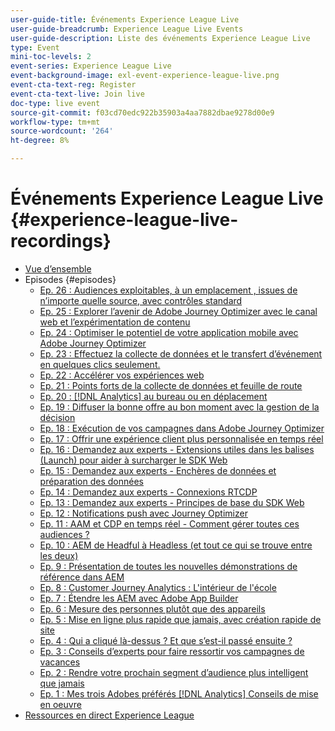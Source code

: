 ```yaml
---
user-guide-title: Événements Experience League Live
user-guide-breadcrumb: Experience League Live Events
user-guide-description: Liste des événements Experience League Live
type: Event
mini-toc-levels: 2
event-series: Experience League Live
event-background-image: exl-event-experience-league-live.png
event-cta-text-reg: Register
event-cta-text-live: Join live
doc-type: live event
source-git-commit: f03cd70edc922b35903a4aa7882dbae9278d00e9
workflow-type: tm+mt
source-wordcount: '264'
ht-degree: 8%

---
```



# Événements Experience League Live {#experience-league-live-recordings}

+ [Vue d’ensemble](overview.md)
+ Episodes {#episodes}
   + [Ep. 26 : Audiences exploitables, à un emplacement &#x200B;, issues de n’importe quelle source, avec contrôles standard](episodes/exl-live-episode-7-20-23.md)
   + [Ep. 25 : Explorer l’avenir de Adobe Journey Optimizer avec le canal web et l’expérimentation de contenu](episodes/exl-live-episode-6-14-23.md)
   + [Ep. 24 : Optimiser le potentiel de votre application mobile avec Adobe Journey Optimizer](episodes/exl-live-episode-5-24-23.md)
   + [Ep. 23 : Effectuez la collecte de données et le transfert d’événement en quelques clics seulement.](episodes/exl-live-episode-4-25-23.md)
   + [Ep. 22 : Accélérer vos expériences web](episodes/exl-live-episode-2-16-23.md)
   + [Ep. 21 : Points forts de la collecte de données et feuille de route](episodes/exl-live-episode-1-26-23.md)
   + [Ep. 20 : [!DNL Analytics] au bureau ou en déplacement](episodes/exl-live-episode-11-18-22.md)
   + [Ep. 19 : Diffuser la bonne offre au bon moment avec la gestion de la décision](episodes/exl-live-episode-10-25-22.md)
   + [Ep. 18 : Exécution de vos campagnes dans Adobe Journey Optimizer](episodes/exl-live-episode-09-22-22.md)
   + [Ep. 17 : Offrir une expérience client plus personnalisée en temps réel](episodes/exl-live-episode-09-20-22.md)
   + [Ep. 16 : Demandez aux experts - Extensions utiles dans les balises (Launch) pour aider à surcharger le SDK Web](episodes/exl-live-episode-08-23-22.md)
   + [Ep. 15 : Demandez aux experts - Enchères de données et préparation des données](episodes/exl-live-episode-07-21-22.md)
   + [Ep. 14 : Demandez aux experts - Connexions RTCDP](episodes/exl-live-episode-06-23-22.md)
   + [Ep. 13 : Demandez aux experts - Principes de base du SDK Web](episodes/exl-live-episode-05-26-22.md)
   + [Ep. 12 : Notifications push avec Journey Optimizer](episodes/exl-live-episode-05-12-22.md)
   + [Ep. 11 : AAM et CDP en temps réel - Comment gérer toutes ces audiences ?](episodes/exl-live-episode-04-28-22.md)
   + [Ep. 10 : AEM de Headful à Headless (et tout ce qui se trouve entre les deux)](episodes/exl-live-episode-04-21-22.md)
   + [Ep. 9 : Présentation de toutes les nouvelles démonstrations de référence dans AEM](episodes/exl-live-episode-02-03-22.md)
   + [Ep. 8 : Customer Journey Analytics : L&#39;intérieur de l&#39;école](episodes/exl-live-episode-08.md)
   + [Ep. 7 : Étendre les AEM avec Adobe App Builder](episodes/exl-live-episode-07.md)
   + [Ep. 6 : Mesure des personnes plutôt que des appareils](episodes/exl-live-episode-06.md)
   + [Ep. 5 : Mise en ligne plus rapide que jamais, avec création rapide de site](episodes/exl-live-episode-05.md)
   + [Ep. 4 : Qui a cliqué là-dessus ? Et que sʼest-il passé ensuite ?](episodes/exl-live-episode-04.md)
   + [Ep. 3 : Conseils d’experts pour faire ressortir vos campagnes de vacances](episodes/exl-live-episode-03.md)
   + [Ep. 2 : Rendre votre prochain segment d’audience plus intelligent que jamais](episodes/exl-live-episode-02.md)
   + [Ep. 1 : Mes trois Adobes préférés [!DNL Analytics] Conseils de mise en oeuvre](episodes/exl-live-episode-01.md)
+ [Ressources en direct Experience League](exl-live-assets.md)
